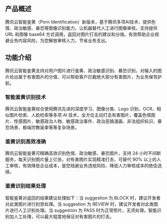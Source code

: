 ## 产品概述

腾讯云智能鉴黄（Porn Identification）新版本，基于腾讯多项AI技术，提供色情、政治敏感、暴恐等图像识别能力，让机器替代人工进行图像审核。支持提供 URL 和图像 base64 方式调用，返回对图片打击的建议和分值。有效帮助企业规避业务内容风险，为您解放审核人力，节省业务支出。

## 功能介绍
腾讯云智能鉴黄支持对用户图片进行鉴黄、政治敏感识别、暴恐识别，对输入的图片给出属于有害图片的分值，可以帮助客户拦截绝大部分有害图片，为业务保驾护航。

### 智能鉴黄识别技术
腾讯云智能鉴黄综合使用腾讯先进的深度学习、图像分类、Logo 识别、OCR、相似图片检索、人脸检索等多项 AI 技术，全方位主动打击有害图片，覆盖色情图片、性感图片、敏感政治人物、敏感政治事件、政治恶搞漫画、非法组织标识、暴恐场景、极端宗教装束等等复杂场景。

### 鉴黄识别高效准确
腾讯云智能鉴黄可精确高效识别色情、政治敏感、暴恐图片，支持 24 小时不间断服务，每天识别图片量上亿张，对有害图片实现精准打击，可替代 90% 以上的人工审核，有效降低企业成本，是您规避业务违规风险、降低人力审核成本的绝佳选择。

### 鉴黄识别结果处理
智能鉴黄对返回的结果建议处理如下：当 suggestion 为 BLOCK 时，建议开发者对此类图片进行封禁处理。当 suggestion 为 REVIEW 时，建议开发者对此类图片进行人工识别处理。当 suggestion 为 PASS 时为正常照片，无须处理。智能识别加人工处理，可以最大程度地保证对有害图片的打击。
